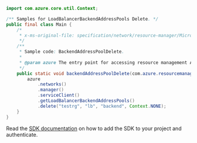 ```java
import com.azure.core.util.Context;

/** Samples for LoadBalancerBackendAddressPools Delete. */
public final class Main {
    /*
     * x-ms-original-file: specification/network/resource-manager/Microsoft.Network/stable/2021-05-01/examples/LoadBalancerBackendAddressPoolDelete.json
     */
    /**
     * Sample code: BackendAddressPoolDelete.
     *
     * @param azure The entry point for accessing resource management APIs in Azure.
     */
    public static void backendAddressPoolDelete(com.azure.resourcemanager.AzureResourceManager azure) {
        azure
            .networks()
            .manager()
            .serviceClient()
            .getLoadBalancerBackendAddressPools()
            .delete("testrg", "lb", "backend", Context.NONE);
    }
}
```

Read the [SDK documentation](https://github.com/Azure/azure-sdk-for-java/blob/azure-resourcemanager_2.15.0/sdk/resourcemanager/azure-resourcemanager/README.md) on how to add the SDK to your project and authenticate.
